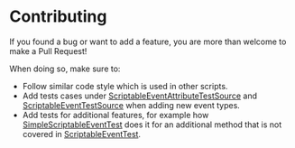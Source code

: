 ﻿# Contributing
If you found a bug or want to add a feature, you are more than welcome to make a Pull Request!

When doing so, make sure to:
- Follow similar code style which is used in other scripts.
- Add tests cases under [ScriptableEventAttributeTestSource](../Packages/com.chark.scriptable-events/Tests/Editor/ScriptableEventAttributeTestSource.cs) and [ScriptableEventTestSource](../Packages/com.chark.scriptable-events/Tests/Runtime/ScriptableEventTestSource.cs) when adding new event types.
- Add tests for additional features, for example how [SimpleScriptableEventTest](../Packages/com.chark.scriptable-events/Tests/Runtime/SimpleScriptableEventTest.cs) does it for an additional method that is not covered in [ScriptableEventTest](../Packages/com.chark.scriptable-events/Tests/Runtime/ScriptableEventTest.cs).
